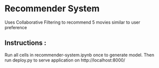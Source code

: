 # Recommender System

Uses Collaborative Filtering to recommend 5 movies similar to user preference

## Instructions :

Run all cells in recommender-system.ipynb once to generate model. Then run deploy.py to serve application on http://localhost:8000/
